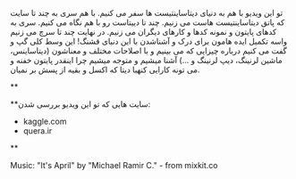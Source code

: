 تو این ویدیو با هم به دنیای دیتاساینتیست ها سفر می کنیم. با هم سری به چند تا سایت که پاتق دیتاساینتیست هاست می زنیم. چند تا دییتاست رو با هم نگاه می کنیم. سری به کدهای پایتون و نمونه کدها و کارهای دیگران می زنیم. در نهایت چند تا سرچ می زنیم واسه تکمیل ایده هامون برای درک و آشناشدن با این دنیای قشنگ!
این وسط کلی گپ و گفت می کنیم درباره چیزایی که می بینیم و با اصلاحات مختلف و معناشون (دیتاساینس، ماشین لرنینگ، دیپ لرنینگ و ...) آشنا میشیم و متوجه میشیم چرا اینقدر پایتون خفنه و می تونه کارایی کنهبا دیتا که اکسل و بقیه از پسش بر نمیان.

**

**سایت هایی که تو این ویدیو بررسی شدن:
* kaggle.com
* quera.ir

**

Music: "It's April" by "Michael Ramir C." - from mixkit.co

